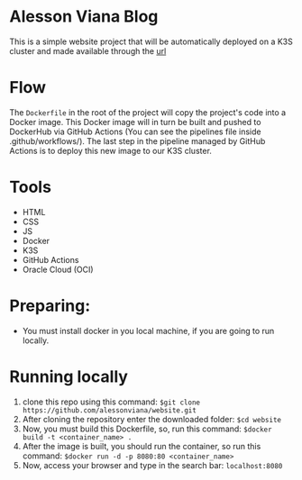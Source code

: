 # Alesson Viana Blog
This is a simple website project that will be automatically deployed on a K3S cluster and made available through the [url](http://alessonviana.tech)

# Flow
The `Dockerfile` in the root of the project will copy the project's code into a Docker image.
This Docker image will in turn be built and pushed to DockerHub via GitHub Actions (You can see the pipelines file inside .github/workflows/).
The last step in the pipeline managed by GitHub Actions is to deploy this new image to our K3S cluster.

# Tools
- HTML
- CSS
- JS
- Docker
- K3S 
- GitHub Actions
- Oracle Cloud (OCI)


# Preparing:
- You must install docker in you local machine, if you are going to run locally. 

# Running locally
1. clone this repo using this command: `$git clone https://github.com/alessonviana/website.git`
2. After cloning the repository enter the downloaded folder: `$cd website`
3. Now, you must build this Dockerfile, so, run this command: `$docker build -t <container_name> .`
4. After the image is built, you should run the container, so run this command: `$docker run -d -p 8080:80 <container_name>`
4. Now, access your browser and type in the search bar: `localhost:8080`
